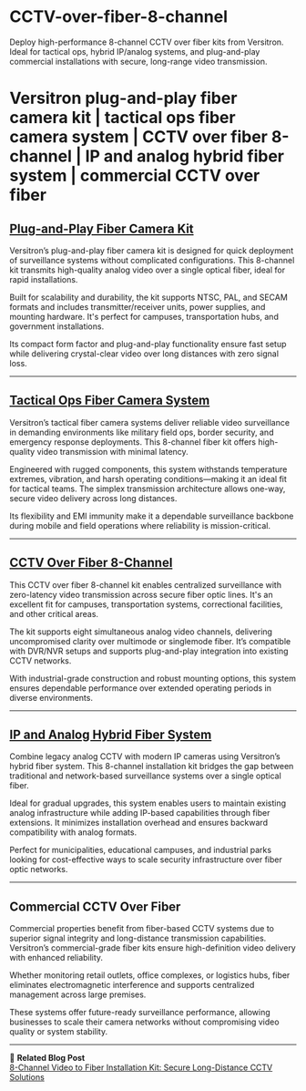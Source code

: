 # CCTV-over-fiber-8-channel
Deploy high-performance 8-channel CCTV over fiber kits from Versitron. Ideal for tactical ops, hybrid IP/analog systems, and plug-and-play commercial installations with secure, long-range video transmission.

# Versitron plug-and-play fiber camera kit | tactical ops fiber camera system | CCTV over fiber 8-channel | IP and analog hybrid fiber system | commercial CCTV over fiber

## [Plug-and-Play Fiber Camera Kit](https://www.versitron.com/products/fvmtr8a05a-fvmtr8a03afvmtr8a05a-8channel-digital-fiber-video-multiplexer-2)

Versitron’s plug-and-play fiber camera kit is designed for quick deployment of surveillance systems without complicated configurations. This 8-channel kit transmits high-quality analog video over a single optical fiber, ideal for rapid installations.

Built for scalability and durability, the kit supports NTSC, PAL, and SECAM formats and includes transmitter/receiver units, power supplies, and mounting hardware. It's perfect for campuses, transportation hubs, and government installations.

Its compact form factor and plug-and-play functionality ensure fast setup while delivering crystal-clear video over long distances with zero signal loss.

---

## [Tactical Ops Fiber Camera System](https://www.versitron.com/products/fvmtr8a03a-fvmtr8a03afvmtr8a05a-8channel-digital-fiber-video-multiplexer-1)

Versitron’s tactical fiber camera systems deliver reliable video surveillance in demanding environments like military field ops, border security, and emergency response deployments. This 8-channel fiber kit offers high-quality video transmission with minimal latency.

Engineered with rugged components, this system withstands temperature extremes, vibration, and harsh operating conditions—making it an ideal fit for tactical teams. The simplex transmission architecture allows one-way, secure video delivery across long distances.

Its flexibility and EMI immunity make it a dependable surveillance backbone during mobile and field operations where reliability is mission-critical.

---

## [CCTV Over Fiber 8-Channel](https://www.versitron.com/products/fvmtr8005a-fvmtr8003afvmtr8005a-8channel-digital-fiber-video-multiplexer-installation-kit-2)

This CCTV over fiber 8-channel kit enables centralized surveillance with zero-latency video transmission across secure fiber optic lines. It's an excellent fit for campuses, transportation systems, correctional facilities, and other critical areas.

The kit supports eight simultaneous analog video channels, delivering uncompromised clarity over multimode or singlemode fiber. It’s compatible with DVR/NVR setups and supports plug-and-play integration into existing CCTV networks.

With industrial-grade construction and robust mounting options, this system ensures dependable performance over extended operating periods in diverse environments.

---

## [IP and Analog Hybrid Fiber System](https://www.versitron.com/products/fvmtr8003a-fvmtr8003afvmtr8005a-8channel-digital-fiber-video-multiplexer-installation-kit-1)

Combine legacy analog CCTV with modern IP cameras using Versitron’s hybrid fiber system. This 8-channel installation kit bridges the gap between traditional and network-based surveillance systems over a single optical fiber.

Ideal for gradual upgrades, this system enables users to maintain existing analog infrastructure while adding IP-based capabilities through fiber extensions. It minimizes installation overhead and ensures backward compatibility with analog formats.

Perfect for municipalities, educational campuses, and industrial parks looking for cost-effective ways to scale security infrastructure over fiber optic networks.

---

## Commercial CCTV Over Fiber

Commercial properties benefit from fiber-based CCTV systems due to superior signal integrity and long-distance transmission capabilities. Versitron’s commercial-grade fiber kits ensure high-definition video delivery with enhanced reliability.

Whether monitoring retail outlets, office complexes, or logistics hubs, fiber eliminates electromagnetic interference and supports centralized management across large premises.

These systems offer future-ready surveillance performance, allowing businesses to scale their camera networks without compromising video quality or system stability.

---

📘 **Related Blog Post**  
[8-Channel Video to Fiber Installation Kit: Secure Long-Distance CCTV Solutions](https://www.versitron.com/blogs/post/8-channel-video-to-fiber-installation-kit-secure-long-distance-cctv-solutions)
